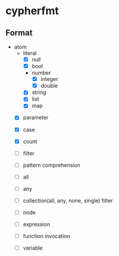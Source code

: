 # cypherfmt

## Format
- atom
  - literal
    - [x] null
    - [x] bool
    - number
      - [x] integer
      - [x] double
    - [x] string
    - [x] list
    - [x] map
  - [x] parameter
  - [x] case
  - [x] count
  - [ ] filter
  - [ ] pattern comprehension
  - [ ] all
  - [ ] any
  - [ ] collection(all, any, none, single) filter
  - [ ] node
  - [ ] expression
  - [ ] function invocation
  - [ ] variable


